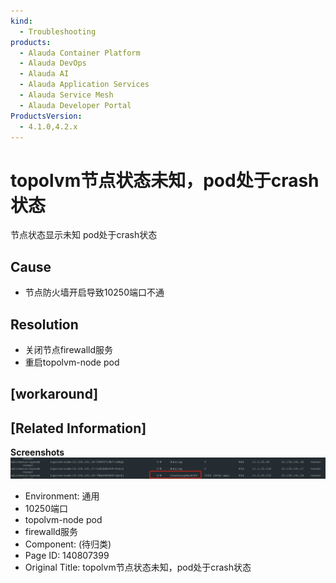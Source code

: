 ```yaml
---
kind:
  - Troubleshooting
products:
  - Alauda Container Platform
  - Alauda DevOps
  - Alauda AI
  - Alauda Application Services
  - Alauda Service Mesh
  - Alauda Developer Portal
ProductsVersion:
  - 4.1.0,4.2.x
---
```

<!-- A type of document that involves encountering a fault, diagnosing it, performing root cause analysis, and providing solutions. -->

# topolvm节点状态未知，pod处于crash状态

节点状态显示未知 pod处于crash状态

## Cause
- 节点防火墙开启导致10250端口不通

## Resolution
- 关闭节点firewalld服务
- 重启topolvm-node pod

## [workaround]

## [Related Information]
**Screenshots**
![](assets/topolvmjie-dian-zhuang-tai-wei-zhi-podchu-yu-crashzhuang-tai/image2023-3-8_14-52-45.png)
- Environment: 通用
- 10250端口
- topolvm-node pod
- firewalld服务
- Component: (待归类)
- Page ID: 140807399
- Original Title: topolvm节点状态未知，pod处于crash状态
